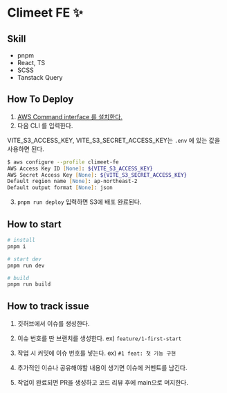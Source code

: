 # Climeet FE ✨

## Skill

- pnpm
- React, TS
- SCSS
- Tanstack Query

## How To Deploy

1. [AWS Command interface 를 설치한다.](https://docs.aws.amazon.com/ko_kr/cli/latest/userguide/cli-chap-getting-started.html)
2. 다음 CLI 를 입력한다.

VITE_S3_ACCESS_KEY, VITE_S3_SECRET_ACCESS_KEY는 `.env` 에 있는 값을 사용하면 된다.
```zsh
$ aws configure --profile climeet-fe
AWS Access Key ID [None]: ${VITE_S3_ACCESS_KEY}
AWS Secret Access Key [None]: ${VITE_S3_SECRET_ACCESS_KEY}
Default region name [None]: ap-northeast-2
Default output format [None]: json
```

3. `pnpm run deploy` 입력하면 S3에 배포 완료된다.

## How to start

```bash
# install
pnpm i

# start dev
pnpm run dev

# build
pnpm run build
```

## How to track issue

1. 깃허브에서 이슈를 생성한다.

2. 이슈 번호를 딴 브랜치를 생성한다.
   ex) `feature/1-first-start`

3. 작업 시 커밋에 이슈 번호를 넣는다.
   ex) `#1 feat: 첫 기능 구현`

4. 추가적인 이슈나 공유해야할 내용이 생기면 이슈에 커멘트를 남긴다.

5. 작업이 완료되면 PR을 생성하고 코드 리뷰 후에 main으로 머지한다.
